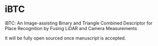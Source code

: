 # iBTC
iBTC: An Image-assisting Binary and Triangle Combined Descriptor for
Place Recognition by Fusing LiDAR and Camera Measurements

It will be fully open sourced once manuscript is accepted.
